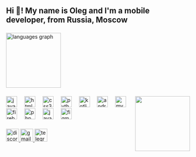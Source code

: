<h2 align="left">Hi 👋! My name is Oleg and I'm a mobile developer, from Russia, Moscow</h2>

###


  <img src="https://github-readme-stats.vercel.app/api/top-langs?username=shefyo&locale=en&hide_title=false&layout=compact&card_width=320&langs_count=5&theme=dracula&hide_border=false" height="150" alt="languages graph"  />
</div>

###

<img align="right" height="150" src="https://i.pinimg.com/736x/cc/91/bc/cc91bc11bd09f375f8c4e42758e691b2.jpg"  />

###

<div align="left">
  <img src="ttps://ziadoua.github.io/m3-Markdown-Badges/badges/Javascript/javascript3.svg" height="30" alt="javascript logo"  />
  <img width="12" />
  <img src="https://ziadoua.github.io/m3-Markdown-Badges/badges/HTML/html1.svg" height="30" alt="html5 logo"  />
  <img width="12" />
  <img src="https://ziadoua.github.io/m3-Markdown-Badges/badges/CSS/css2.svg" height="30" alt="css3 logo"  />
  <img width="12" />
  <img src="https://ziadoua.github.io/m3-Markdown-Badges/badges/Python/python3.svg" height="30" alt="python logo"  />
  <img width="12" />
  <img src="https://ziadoua.github.io/m3-Markdown-Badges/badges/Kotlin/kotlin1.svg" height="30" alt="kotlin logo"  />
  <img width="12" />
  <img src="https://ziadoua.github.io/m3-Markdown-Badges/badges/AndroidStudio/androidstudio1.svg" height="30" alt="androidstudio logo"  />
  <img width="12" />
  <img src="https://ziadoua.github.io/m3-Markdown-Badges/badges/MySQL/mysql2.svg" height="30" alt="mysql logo"  />
  <img width="12" />
  <img src="https://ziadoua.github.io/m3-Markdown-Badges/badges/Firebase/firebase1.svg" height="30" alt="firebase logo"  />
  <img width="12" />
  <img src="https://ziadoua.github.io/m3-Markdown-Badges/badges/PHP/php1.svg" height="30" alt="php logo"  />
  <img width="12" />
  <img src="https://ziadoua.github.io/m3-Markdown-Badges/badges/Java/java2.svg" height="30" alt="java logo"  />
  <img width="12" />
  <img src="https://ziadoua.github.io/m3-Markdown-Badges/badges/Figma/figma2.svg" height="30" alt="figma logo"  />
  <img width="12" />
</div>

###

<div align="left">
  <a href="https://discord.com/users/416263237412061194" target="_blank">
    <img src="https://ziadoua.github.io/m3-Markdown-Badges/badges/Discord/discord1.svg" height="35" alt="discord logo"  />
  </a>
  <a href="olegshefner6@gmail.com" target="_blank">
    <img src="https://ziadoua.github.io/m3-Markdown-Badges/badges/Gmail/gmail1.svg" height="35" alt="gmail logo"  />
  </a>
  <a href="https://t.me/shefyo" target="_blank">
    <img src="https://ziadoua.github.io/m3-Markdown-Badges/badges/Telegram/telegram1.svg" height="35" alt="telegram logo"  />
  </a>
</div>

###

